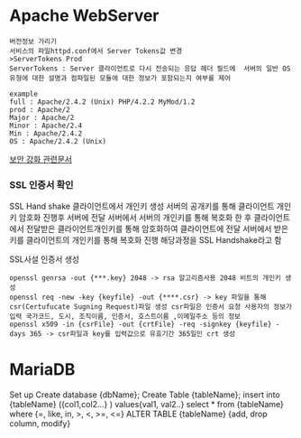 # Apache WebServer
	버전정보 가리기
	서비스의 파일httpd.conf에서 Server Tokens값 변경 
	>ServerTokens Prod
	ServerTokens : Server 클라이언트로 다시 전송되는 응답 헤더 필드에 	서버의 일반 OS 유형에 대한 설명과 컴파일된 모듈에 대한 정보가 포함되는지 여부를 제어
	
	example
	full : Apache/2.4.2 (Unix) PHP/4.2.2 MyMod/1.2
	prod : Apache/2
	Major : Apache/2 
	Minor : Apache/2.4
	Min : Apache/2.4.2
	OS : Apache/2.4.2 (Unix)

[보안 강화 관련문서](https://ko.linux-console.net/?p=960)

### SSL 인증서 확인
SSL Hand shake
클라이언트에서 개인키 생성
서버의 공개키를 통해 클라이언트 개인키 암호화 진행후 서버에 전달
서버에서 서버의 개인키를 통해 복호화 한 후 클라이언트에서 전달받은 클라이언트개인키를 통해 암호화하여 클라이언트에 전달 
서버에서 받은 키를 클라이언트의 개인키를 통해 복호화 진행 해당과정을 SSL Handshake라고 함

SSL사설 인증서 생성 

	openssl genrsa -out {***.key} 2048 -> rsa 알고리즘사용 2048 비트의 개인키 생성
	openssl req -new -key {keyfile} -out {****.csr} -> key 파일을 통해 csr(Certufucate Sugning Request)파일 생성 csr파일은 인증서 요청 사용자의 정보가 입력 국가코드, 도시, 조직이름, 인증서, 호스트이름 ,이메일주소 등의 정보
	openssl x509 -in {csrFile} -out {crtFile} -req -signkey {keyfile} -days 365 -> csr파일과 key를 입력값으로 유효기간 365일인 crt 생성 
	

# MariaDB

Set up 
Create database {dbName};
Create Table {tableName};
insert into {tableName} ({col1,col2...} ) values{val1, val2..}
select * from {tableName} where {=, like, in, >, <, >=, <=}
ALTER TABLE {tableName} {add, drop column, modify}

<!--stackedit_data:
eyJoaXN0b3J5IjpbLTgzMjE0NzQ2MiwtMTI1Mjc3OTE1MywtNz
c5MjA2MTc4LDE2Nzc2MTIyNzMsNzY4ODEzMjk0LDgyMDc3ODEy
NCwzNzIwMDUwMDQsNzMwOTk4MTE2XX0=
-->